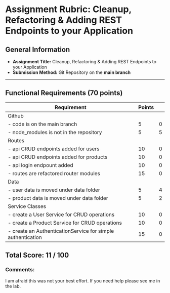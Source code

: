 # Assignment Rubric: Cleanup, Refactoring & Adding REST Endpoints to your Application

## General Information

- **Assignment Title:** Cleanup, Refactoring & Adding REST Endpoints to your Application
- **Submission Method:** Git Repository on the **main branch**

---

## Functional Requirements (70 points)

| Requirement                                                 | Points |     |
| ----------------------------------------------------------- | ------ | --- |
| Github                                                      |        |     |
| - code is on the main branch                                | 5      | 0   |
| - node_modules is not in the repository                     | 5      | 5   |
| Routes                                                      |        |     |
| - api CRUD endpoints added for users                        | 10     | 0   |
| - api CRUD endpoints added for products                     | 10     | 0   |
| - api login endpount added                                  | 10     | 0   |
| - routes are refactored router modules                      | 15     | 0   |
| Data                                                        |        |     |
| - user data is moved under data folder                      | 5      | 4   |
| - product data is moved under data folder                   | 5      | 2   |
| Service Classes                                             |        |     |
| - create a User Service for CRUD operations                 | 10     | 0   |
| - create a Product Service for CRUD operations              | 10     | 0   |
| - create an AuthenticationService for simple authentication | 15     | 0   |

## Total Score: 11 / 100

### Comments:

I am afraid this was not your best effort. If you need help please see me in the lab.
